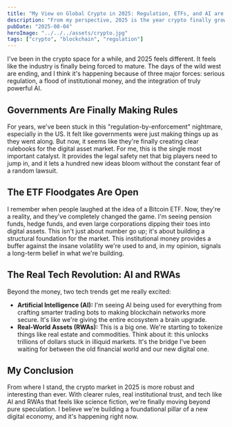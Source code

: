 ```yaml
---
title: "My View on Global Crypto in 2025: Regulation, ETFs, and AI are Changing Everything"
description: "From my perspective, 2025 is the year crypto finally grows up. I'm breaking down the three things that I believe matter most: real regulation, the flood of institutional money from ETFs, and the mind-blowing impact of AI."
pubDate: "2025-08-04"
heroImage: "../../../assets/crypto.jpg"
tags: ["crypto", "blockchain", "regulation"]
---
```


I've been in the crypto space for a while, and 2025 feels different. It feels like the industry is finally being forced to mature. The days of the wild west are ending, and I think it's happening because of three major forces: serious regulation, a flood of institutional money, and the integration of truly powerful AI.

## Governments Are Finally Making Rules

For years, we've been stuck in this "regulation-by-enforcement" nightmare, especially in the US. It felt like governments were just making things up as they went along. But now, it seems like they're finally creating clear rulebooks for the digital asset market. For me, this is the single most important catalyst. It provides the legal safety net that big players need to jump in, and it lets a hundred new ideas bloom without the constant fear of a random lawsuit.

## The ETF Floodgates Are Open

I remember when people laughed at the idea of a Bitcoin ETF. Now, they're a reality, and they've completely changed the game. I'm seeing pension funds, hedge funds, and even large corporations dipping their toes into digital assets. This isn't just about number go up; it's about building a structural foundation for the market. This institutional money provides a buffer against the insane volatility we're used to and, in my opinion, signals a long-term belief in what we're building.

## The Real Tech Revolution: AI and RWAs

Beyond the money, two tech trends get me really excited:

-   **Artificial Intelligence (AI):** I'm seeing AI being used for everything from crafting smarter trading bots to making blockchain networks more secure. It's like we're giving the entire ecosystem a brain upgrade.
-   **Real-World Assets (RWAs):** This is a big one. We're starting to tokenize things like real estate and commodities. Think about it: this unlocks trillions of dollars stuck in illiquid markets. It's the bridge I've been waiting for between the old financial world and our new digital one.

## My Conclusion

From where I stand, the crypto market in 2025 is more robust and interesting than ever. With clearer rules, real institutional trust, and tech like AI and RWAs that feels like science fiction, we're finally moving beyond pure speculation. I believe we're building a foundational pillar of a new digital economy, and it's happening right now.